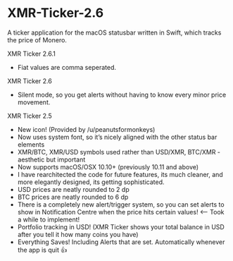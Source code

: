 # XMR-Ticker-2.6
A ticker application for the macOS statusbar written in Swift, which tracks the price of Monero.

XMR Ticker 2.6.1
* Fiat values are comma seperated.

XMR Ticker 2.6
* Silent mode, so you get alerts without having to know every minor price movement.

XMR Ticker 2.5
* New icon! (Provided by /u/peanutsformonkeys)
* Now uses system font, so it’s nicely aligned with the other status bar elements
* XMR/BTC, XMR/USD symbols used rather than USD/XMR, BTC/XMR - aesthetic but important
* Now supports macOS/OSX 10.10+ (previously 10.11 and above)
* I have rearchitected the code for future features, its much cleaner, and more elegantly designed, its getting sophisticated.
* USD prices are neatly rounded to 2 dp 
* BTC prices are neatly rounded to 6 dp
* There is a completely new alert/trigger system, so you can set alerts to show in Notification Centre when the price hits certain values! <— Took a while to implement!
* Portfolio tracking in USD! (XMR Ticker shows your total balance in USD after you tell it how many coins you have)
* Everything Saves! Including Alerts that are set. Automatically whenever the app is quit 👍

